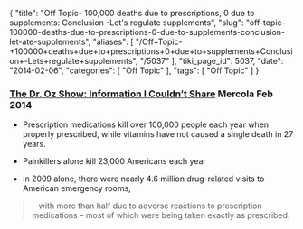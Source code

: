 {
    "title": "Off Topic- 100,000 deaths due to prescriptions, 0 due to supplements: Conclusion -Let's regulate supplements",
    "slug": "off-topic-100000-deaths-due-to-prescriptions-0-due-to-supplements-conclusion-let-ate-supplements",
    "aliases": [
        "/Off+Topic-+100000+deaths+due+to+prescriptions+0+due+to+supplements+Conclusion+-Lets+regulate+supplements",
        "/5037"
    ],
    "tiki_page_id": 5037,
    "date": "2014-02-06",
    "categories": [
        "Off Topic"
    ],
    "tags": [
        "Off Topic"
    ]
}


### [The Dr. Oz Show: Information I Couldn’t Share](http://articles.mercola.com/sites/articles/archive/2014/02/06/supplements-safety-issues.aspx?e_cid=20140206Z1_DNL_art_1&utm_source=dnl&utm_medium=email&utm_content=art1&utm_campaign=20140206Z1&et_cid=DM38985&et_rid=420049853) Mercola Feb 2014

* Prescription medications kill over 100,000 people each year when properly prescribed, while vitamins have not caused a single death in 27 years.

* Painkillers alone kill 23,000 Americans each year

* in 2009 alone, there were nearly 4.6 million drug-related visits to American emergency rooms, 

> &nbsp; &nbsp;with more than half due to adverse reactions to prescription medications – most of which were being taken exactly as prescribed.